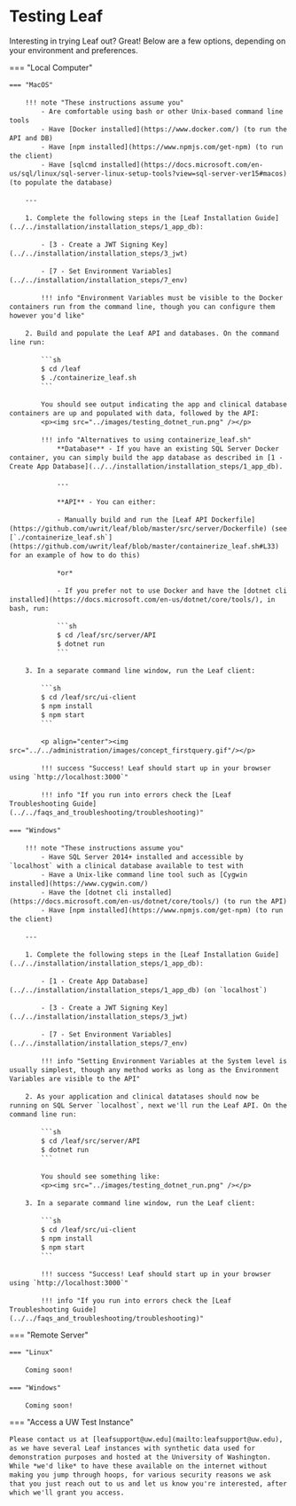 # Testing Leaf
Interesting in trying Leaf out? Great! Below are a few options, depending on your environment and preferences.

=== "Local Computer"

    === "MacOS"

        !!! note "These instructions assume you"
            - Are comfortable using bash or other Unix-based command line tools
            - Have [Docker installed](https://www.docker.com/) (to run the API and DB)
            - Have [npm installed](https://www.npmjs.com/get-npm) (to run the client)
            - Have [sqlcmd installed](https://docs.microsoft.com/en-us/sql/linux/sql-server-linux-setup-tools?view=sql-server-ver15#macos) (to populate the database)

        ---

        1. Complete the following steps in the [Leaf Installation Guide](../../installation/installation_steps/1_app_db):

            - [3 - Create a JWT Signing Key](../../installation/installation_steps/3_jwt)

            - [7 - Set Environment Variables](../../installation/installation_steps/7_env)

            !!! info "Environment Variables must be visible to the Docker containers run from the command line, though you can configure them however you'd like"

        2. Build and populate the Leaf API and databases. On the command line run:

            ```sh
            $ cd /leaf
            $ ./containerize_leaf.sh
            ```

            You should see output indicating the app and clinical database containers are up and populated with data, followed by the API:
            <p><img src="../images/testing_dotnet_run.png" /></p>

            !!! info "Alternatives to using containerize_leaf.sh"
                **Database** - If you have an existing SQL Server Docker container, you can simply build the app database as described in [1 - Create App Database](../../installation/installation_steps/1_app_db).

                ---

                **API** - You can either:
                
                - Manually build and run the [Leaf API Dockerfile](https://github.com/uwrit/leaf/blob/master/src/server/Dockerfile) (see [`./containerize_leaf.sh`](https://github.com/uwrit/leaf/blob/master/containerize_leaf.sh#L33) for an example of how to do this)

                *or*

                - If you prefer not to use Docker and have the [dotnet cli installed](https://docs.microsoft.com/en-us/dotnet/core/tools/), in bash, run:

                ```sh
                $ cd /leaf/src/server/API
                $ dotnet run
                ```

        3. In a separate command line window, run the Leaf client:

            ```sh
            $ cd /leaf/src/ui-client
            $ npm install
            $ npm start
            ```

            <p align="center"><img src="../../administration/images/concept_firstquery.gif"/></p>

            !!! success "Success! Leaf should start up in your browser using `http://localhost:3000`"

            !!! info "If you run into errors check the [Leaf Troubleshooting Guide](../../faqs_and_troubleshooting/troubleshooting)"

    === "Windows"

        !!! note "These instructions assume you"
            - Have SQL Server 2014+ installed and accessible by `localhost` with a clinical database available to test with
            - Have a Unix-like command line tool such as [Cygwin installed](https://www.cygwin.com/)
            - Have the [dotnet cli installed](https://docs.microsoft.com/en-us/dotnet/core/tools/) (to run the API)
            - Have [npm installed](https://www.npmjs.com/get-npm) (to run the client)

        ---

        1. Complete the following steps in the [Leaf Installation Guide](../../installation/installation_steps/1_app_db):

            - [1 - Create App Database](../../installation/installation_steps/1_app_db) (on `localhost`)

            - [3 - Create a JWT Signing Key](../../installation/installation_steps/3_jwt)

            - [7 - Set Environment Variables](../../installation/installation_steps/7_env)

            !!! info "Setting Environment Variables at the System level is usually simplest, though any method works as long as the Environment Variables are visible to the API"

        2. As your application and clinical datatases should now be running on SQL Server `localhost`, next we'll run the Leaf API. On the command line run:

            ```sh
            $ cd /leaf/src/server/API
            $ dotnet run
            ```

            You should see something like:
            <p><img src="../images/testing_dotnet_run.png" /></p>

        3. In a separate command line window, run the Leaf client:

            ```sh
            $ cd /leaf/src/ui-client
            $ npm install
            $ npm start
            ```

            !!! success "Success! Leaf should start up in your browser using `http://localhost:3000`"

            !!! info "If you run into errors check the [Leaf Troubleshooting Guide](../../faqs_and_troubleshooting/troubleshooting)"

        
=== "Remote Server"

    === "Linux"

        Coming soon!

    === "Windows"

        Coming soon!

=== "Access a UW Test Instance"

    Please contact us at [leafsupport@uw.edu](mailto:leafsupport@uw.edu), as we have several Leaf instances with synthetic data used for demonstration purposes and hosted at the University of Washington. While *we'd like* to have these available on the internet without making you jump through hoops, for various security reasons we ask that you just reach out to us and let us know you're interested, after which we'll grant you access.